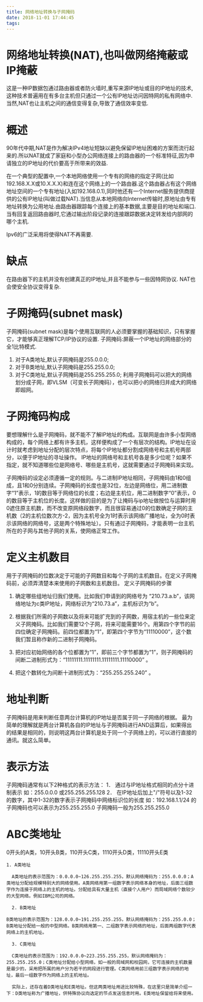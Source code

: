 ```yaml
---
title: 网络地址转换与子网掩码
date: 2018-11-01 17:44:45
tags:
---
```

# 网络地址转换(NAT),也叫做网络掩蔽或IP掩蔽
这是一种IP数据包通过路由器或者防火墙时,重写来源IP地址或目的IP地址的技术,这种技术普遍用在有多台主机但只通过一个公有IP地址访问因特网的私有网络中.当然,NAT也让主机之间的通信变得复杂,导致了通信效率变低.
# 概述
90年代中期,NAT是作为解决IPv4地址短缺以避免保留IP地址困难的方案而流行起来的.所以NAT就成了家庭和小型办公网络连接上的路由器的一个标准特征,因为申请独立的IP地址的代价要高于所带来的效益.

在一个典型的配置中,一个本地网络使用一个专有的网络的指定子网(比如192.168.X.X或10.X.X.X)和连在这个网络上的一个路由器.这个路由器占有这个网络地址空间的一个专有地址(入如192.168.0.1),同时他还有一个Internet服务提供商提供的公有IP地址(叫做过载NAT).当信息从本地网络向Internet传输时,原地址由专有地址转换为公用地址.由路由器跟踪每个连接上的基本数据,主要是目的地址和端口.当有回复返回路由器时,它通过输出阶段记录的连接跟踪数据决定转发给内部网的哪个主机.

Ipv6的广泛采用将使得NAT不再需要.
# 缺点
在路由器下的主机并没有创建真正的IP地址,并且不能参与一些因特网协议.
NAT也会使安全协议变得复杂.

# 子网掩码(subnet mask)
子网掩码(subnet mask)是每个使用互联网的人必须要掌握的基础知识，只有掌握它，才能够真正理解TCP/IP协议的设置.
子网掩码:屏蔽一个IP地址的网络部分的全1比特模式.
1. 对于A类地址,默认子网掩码是255.0.0.0;
2. 对于B类地址,默认子网掩码是255.255.0.0;
3. 对于C类地址,默认子网掩码是255.255.255.0;
利用子网掩码可以把大的网络划分成子网，即VLSM（可变长子网掩码），也可以把小的网络归并成大的网络即超网。
# 子网掩码构成
要想理解什么是子网掩码，就不能不了解IP地址的构成。互联网是由许多小型网络构成的，每个网络上都有许多主机，这样便构成了一个有层次的结构。IP地址在设计时就考虑到地址分配的层次特点，将每个IP地址都分割成网络号和主机号两部分，以便于IP地址的寻址操作。
IP地址的网络号和主机号各是多少位呢？如果不指定，就不知道哪些位是网络号、哪些是主机号，这就需要通过子网掩码来实现。

子网掩码的设定必须遵循一定的规则。与二进制IP地址相同，子网掩码由1和0组成，且1和0分别连续。子网掩码的长度也是32位，左边是网络位，用二进制数字“1”表示，1的数目等于网络位的长度；右边是主机位，用二进制数字“0”表示，0的数目等于主机位的长度。这样做的目的是为了让掩码与ip地址做按位与运算时用0遮住原主机数，而不改变原网络段数字，而且很容易通过0的位数确定子网的主机数（2的主机位数次方-2，因为主机号全为1时表示该网络广播地址，全为0时表示该网络的网络号，这是两个特殊地址）。只有通过子网掩码，才能表明一台主机所在的子网与其他子网的关系，使网络正常工作。

# 定义主机数目
用于子网掩码的位数决定于可能的子网数目和每个子网的主机数目。在定义子网掩码前，必须弄清楚本来使用的子网数和主机数目。
定义子网掩码的步骤
1. 确定哪些组地址归我们使用。比如我们申请到的网络号为 “210.73.a.b”，该网络地址为c类IP地址，网络标识为“210.73.a”，主机标识为“b”。
2. 根据我们所需的子网数以及将来可能扩充到的子网数，用宿主机的一些位来定义子网掩码。比如我们需要12个子网，将来可能需要16个。用第四个字节的前四位确定子网掩码。前四位都置为“1”，即第四个字节为“11110000”，这个数我们暂且称作新的二进制子网掩码。

3. 把对应初始网络的各个位都置为“1”，即前三个字节都置为“1”，则子网掩码的间断二进制形式为：“11111111.11111111.11111111.11110000” 。
4. 把这个数转化为间断十进制形式为：“255.255.255.240” 。
# 地址判断
子网掩码是用来判断任意两台计算机的IP地址是否属于同一子网络的根据。
最为简单的理解就是两台计算机各自的IP地址与子网掩码进行AND运算后，如果得出的结果是相同的，则说明这两台计算机是处于同一个子网络上的，可以进行直接的通讯。就这么简单。
# 表示方法
子网掩码通常有以下2种格式的表示方法：
1． 通过与IP地址格式相同的点分十进制表示
如：255.0.0.0 或255.255.255.128
2． 在IP地址后加上"/"符号以及1-32的数字，其中1-32的数字表示子网掩码中网络标识位的长度
如：192.168.1.1/24 的子网掩码也可以表示为255.255.255.0
子网掩码一般为255.255.255.0

# ABC类地址  
0开头的A类，10开头B类，110开头C类，1110开头D类，11110开头E类
```
1. A类地址

  A类地址的表示范围为：0.0.0.0~126.255.255.255，默认网络掩码为：255.0.0.0；A类地址分配给规模特别大的网络使用。A类网络用第一组数字表示网络本身的地址，后面三组数字作为连接于网络上的主机的地址。分配给具有大量主机（直接个人用户）而局域网络个数较少的大型网络。例如IBM公司的网络。

  2. B类地址

B类地址的表示范围为：128.0.0.0~191.255.255.255，默认网络掩码为：255.255.0.0；B类地址分配给一般的中型网络。B类网络用第一、二组数字表示网络的地址，后面两组数字代表网络上的主机地址。

  3. C类地址

  C类地址的表示范围为：192.0.0.0~223.255.255.255，默认网络掩码为：255.255.255.0；C类地址分配给小型网络，如一般的局域网和校园网，它可连接的主机数量是最少的，采用把所属的用户分为若干的网段进行管理。C类网络用前三组数字表示网络的地址，最后一组数字作为网络上的主机地址。

  实际上，还存在着D类地址和E类地址。但这两类地址用途比较特殊，在这里只是简单介绍一下：D类地址称为广播地址，供特殊协议向选定的节点发送信息时用。E类地址保留给将来使用。 

```

